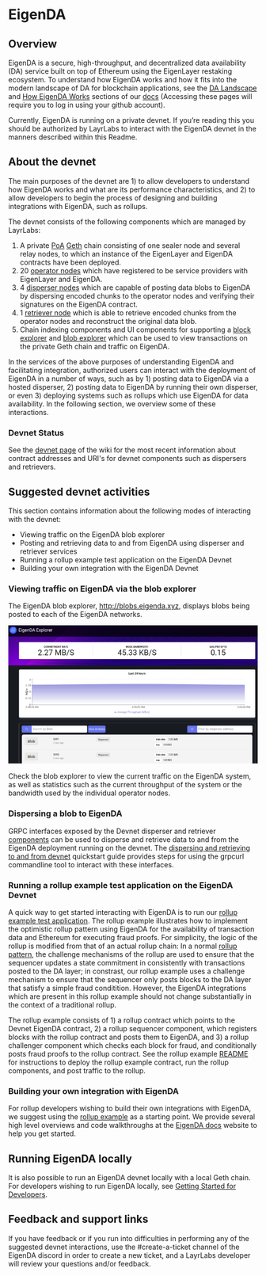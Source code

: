 
# EigenDA

## Overview

EigenDA is a secure, high-throughput, and decentralized data availability (DA) service built on top of Ethereum using the EigenLayer restaking ecosystem. To understand how EigenDA works and how it fits into the modern landscape of DA for blockchain applications, see the [DA Landscape](https://docs.eigenda.xyz/data-availability/) and [How EigenDA Works](https://docs.eigenda.xyz/how-it-works/) sections of our [docs](https://docs.eigenda.xyz/) (Accessing these pages will require you to log in using your github account).

Currently, EigenDA is running on a private devnet. If you’re reading this you should be authorized by LayrLabs to interact with the EigenDA devnet in the manners described within this Readme.

## About the devnet

The main purposes of the devnet are 1) to allow developers to understand how EigenDA works and what are its performance characteristics, and 2) to allow developers to begin the process of designing and building integrations with EigenDA, such as rollups.

The devnet consists of the following components which are managed by LayrLabs:
1. A private [PoA](https://en.wikipedia.org/wiki/Proof_of_authority) [Geth](https://geth.ethereum.org/docs/getting-started) chain consisting of one sealer node and several relay nodes, to which an instance of the EigenLayer and EigenDA contracts have been deployed.
2. 20 [operator nodes](https://docs.eigenda.xyz/how-it-works/protocol/components/) which have registered to be service providers with EigenLayer and EigenDA.
3. 4 [disperser nodes](https://docs.eigenda.xyz/how-it-works/protocol/components/) which are capable of posting data blobs to EigenDA by dispersing encoded chunks to the operator nodes and verifying their signatures on the EigenDA contract.
4. 1 [retriever node](https://docs.eigenda.xyz/how-it-works/protocol/components/) which is able to retrieve encoded chunks from the operator nodes and reconstruct the original data blob.
5. Chain indexing components and UI components for supporting a [block explorer](http://blocks.eigenda.xyz) and [blob explorer](http://blocks.eigenda.xyz) which can be used to view transactions on the private Geth chain and traffic on EigenDA.

In the services of the above purposes of understanding EigenDA and facilitating integration, authorized users can interact with the deployment of EigenDA in a number of ways, such as by 1) posting data to EigenDA via a hosted disperser, 2) posting data to EigenDA by running their own disperser, or even 3) deploying systems such as rollups which use EigenDA for data availability. In the following section, we overview some of these interactions.

### Devnet Status

See the [devnet page](https://github.com/Layr-Labs/datalayr/wiki/Rollup-Devnet-environment-and-port-allocation) of the wiki for the most recent information about contract addresses and URI's for devnet components such as dispersers and retrievers.

## Suggested devnet activities

This section contains information about the following modes of interacting with the devnet:
- Viewing traffic on the EigenDA blob explorer
- Posting and retrieving data to and from EigenDA using disperser and retriever services
- Running a rollup example test application on the EigenDA Devnet
- Building your own integration with the EigenDA Devnet

### Viewing traffic on EigenDA via the blob explorer

The EigenDA blob explorer, http://blobs.eigenda.xyz, displays blobs being posted to each of the EigenDA networks.

![](.github/blob-screen.png)

Check the blob explorer to view the current traffic on the EigenDA system, as well as statistics such as the current throughput of the system or the bandwidth used by the individual operator nodes.

### Dispersing a blob to EigenDA

GRPC interfaces exposed by the Devnet disperser and retriever [components](https://docs.eigenda.xyz/how-it-works/protocol/components/) can be used to disperse and retrieve data to and from the EigenDA deployment running on the devnet. The [dispersing and retrieving to and from devnet](.github/dispersal-to-devnet.md) quickstart guide provides steps for using the grpcurl commandline tool to interact with these interfaces.

### Running a rollup example test application on the EigenDA Devnet

A quick way to get started interacting with EigenDA is to run our [rollup example test application](middleware/rollup-example). The rollup example illustrates how to implement the optimistic rollup pattern using EigenDA for the availability of transaction data and Ethereum for executing fraud proofs. For simplicity, the logic of the rollup is modified from that of an actual rollup chain: In a normal [rollup pattern](https://docs.eigenda.xyz/build/rollups/), the challenge mechanisms of the rollup are used to ensure that the sequencer updates a state commitment in consistently with transactions posted to the DA layer; in constrast, our rollup example uses a challenge mechanism to ensure that the sequencer only posts blocks to the DA layer that satisfy a simple fraud conditition. However, the EigenDA integrations which are present in this rollup example should not change substantially in the context of a traditional rollup.

The rollup example consists of 1) a rollup contract which points to the Devnet EigenDA contract, 2) a rollup sequencer component, which registers blocks with the rollup contract and posts them to EigenDA, and 3) a rollup challenger component which checks each block for fraud, and conditionally posts fraud proofs to the rollup contract. See the rollup example [README](middleware/rollup-example/README.md) for instructions to deploy the rollup example contract, run the rollup components, and post traffic to the rollup.

### Building your own integration with EigenDA

For rollup developers wishing to build their own integrations with EigenDA, we suggest using the [rollup example](middleware/rollup-example) as a starting point. We provide several high level overviews and code walkthroughs at the [EigenDA docs](https://docs.eigenda.xyz/build/rollups/example/) website to help you get started.

## Running EigenDA locally

It is also possible to run an EigenDA devnet locally with a local Geth chain. For developers wishing to run EigenDA locally, see [Getting Started for Developers](.github/developers.md).

## Feedback and support links

If you have feedback or if you run into difficulties in performing any of the suggested devnet interactions, use the #create-a-ticket channel of the EigenDA discord in order to create a new ticket, and a LayrLabs developer will review your questions and/or feedback.
